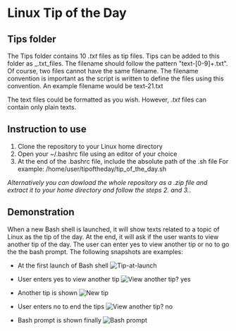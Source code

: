 # Linux Tip of the Day
## Tips folder
The Tips folder contains 10 _.txt_ files as tip files. Tips can be added to this folder as _.txt_files. The filename should follow the pattern "text-[0-9]\+.txt". Of course, two files cannot have the same filename. The filename convention is important as the script is written to define the files using this convention. An example filename would be text-21.txt

The text files could be formatted as you wish. However, _.txt_ files can contain only plain texts. 
## Instruction to use
1. Clone the repository to your Linux home directory
2. Open your ~/.bashrc file using an editor of your choice
3. At the end of the .bashrc file, include the absolute path of the .sh file 
For example: /home/user/tipoftheday/tip_of_the_day.sh

_Alternatively you can dowload the whole repository as a .zip file and extract it to your home directory and follow the steps 2. and 3._. 
## Demonstration
When a new Bash shell is launched, it will show texts related to a topic of Linux as the tip of the day. At the end, it will ask if the user wants to view another tip of the day. The user can enter yes to view another tip or no to go the the bash prompt. The following snapshots are examples:
* At the first launch of Bash shell
![Tip-at-launch](https://gitlab.tamk.cloud/servtec-services-2021/linux-tip-of-the-day-v1/-/tree/master/screenshots/tip_at_launch.PNG)

* User enters yes to view another tip
![View another tip? yes](https://gitlab.tamk.cloud/servtec-services-2021/linux-tip-of-the-day-v1/-/tree/master/screenshots/tip_next_yes.PNG)

* Another tip is shown
![New tip](https://gitlab.tamk.cloud/servtec-services-2021/linux-tip-of-the-day-v1/-/tree/master/screenshots/tip_next.PNG)

* User enters no to end the tips
![View another tip? no](https://gitlab.tamk.cloud/servtec-services-2021/linux-tip-of-the-day-v1/-/tree/master/screenshots/tip_next_no.PNG)

* Bash prompt is shown finally
![Bash prompt](https://gitlab.tamk.cloud/servtec-services-2021/linux-tip-of-the-day-v1/-/tree/master/screenshots/tip_next_yes.PNG)
